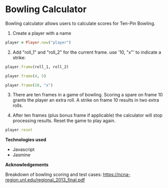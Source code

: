 Bowling Calculator
=================

Bowling calculator allows users to calculate scores for Ten-Pin Bowling.

1. Create a player with a name

```rb
player = Player.new("player")
```

2. Add "roll_1" and "roll_2" for the current frame. use '10, "x"' to indicate a strike:

```rb
player.frame(roll_1, roll_2)

player.frame(4, 5)

player.frame(10, "x")
```

3. There are ten frames in a game of bowling. Scoring a spare  on frame 10 grants the player an extra roll. A strike on frame 10 results in two extra rolls.

4. After ten frames (plus bonus frame if applicable) the calculator will stop processing results. Reset the game to play again.

```rb
player.reset
```

**Technologies used**
- Javascript
- Jasmine


**Acknowledgements**

Breakdown of bowling scoring and test cases:
https://ncna-region.unl.edu/regional_2013_final.pdf
